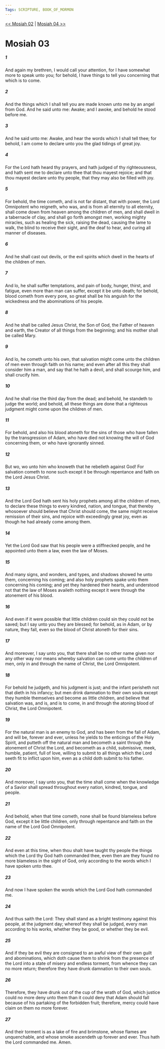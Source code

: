 ```yaml
---
Tags: SCRIPTURE, BOOK_OF_MORMON
---
```


[<< Mosiah 02](BOOK_OF_MORMON/08_Mosiah/Mosiah_02.md) | [Mosiah 04 >>](BOOK_OF_MORMON/08_Mosiah/Mosiah_04.md)

# Mosiah 03

##### 1
 And again my brethren, I would call your attention, for I have somewhat more to speak unto you; for behold, I have things to tell you concerning that which is to come.
##### 2
 And the things which I shall tell you are made known unto me by an angel from God. And he said unto me: Awake; and I awoke, and behold he stood before me.
##### 3
 And he said unto me: Awake, and hear the words which I shall tell thee; for behold, I am come to declare unto you the glad tidings of great joy.
##### 4
 For the Lord hath heard thy prayers, and hath judged of thy righteousness, and hath sent me to declare unto thee that thou mayest rejoice; and that thou mayest declare unto thy people, that they may also be filled with joy.
##### 5
 For behold, the time cometh, and is not far distant, that with power, the Lord Omnipotent who reigneth, who was, and is from all eternity to all eternity, shall come down from heaven among the children of men, and shall dwell in a tabernacle of clay, and shall go forth amongst men, working mighty miracles, such as healing the sick, raising the dead, causing the lame to walk, the blind to receive their sight, and the deaf to hear, and curing all manner of diseases.
##### 6
 And he shall cast out devils, or the evil spirits which dwell in the hearts of the children of men.
##### 7
 And lo, he shall suffer temptations, and pain of body, hunger, thirst, and fatigue, even more than man can suffer, except it be unto death; for behold, blood cometh from every pore, so great shall be his anguish for the wickedness and the abominations of his people.
##### 8
 And he shall be called Jesus Christ, the Son of God, the Father of heaven and earth, the Creator of all things from the beginning; and his mother shall be called Mary.
##### 9
 And lo, he cometh unto his own, that salvation might come unto the children of men even through faith on his name; and even after all this they shall consider him a man, and say that he hath a devil, and shall scourge him, and shall crucify him.
##### 10
 And he shall rise the third day from the dead; and behold, he standeth to judge the world; and behold, all these things are done that a righteous judgment might come upon the children of men.
##### 11
 For behold, and also his blood atoneth for the sins of those who have fallen by the transgression of Adam, who have died not knowing the will of God concerning them, or who have ignorantly sinned.
##### 12
 But wo, wo unto him who knoweth that he rebelleth against God! For salvation cometh to none such except it be through repentance and faith on the Lord Jesus Christ.
##### 13
 And the Lord God hath sent his holy prophets among all the children of men, to declare these things to every kindred, nation, and tongue, that thereby whosoever should believe that Christ should come, the same might receive remission of their sins, and rejoice with exceedingly great joy, even as though he had already come among them.
##### 14
 Yet the Lord God saw that his people were a stiffnecked people, and he appointed unto them a law, even the law of Moses.
##### 15
 And many signs, and wonders, and types, and shadows showed he unto them, concerning his coming; and also holy prophets spake unto them concerning his coming; and yet they hardened their hearts, and understood not that the law of Moses availeth nothing except it were through the atonement of his blood.
##### 16
 And even if it were possible that little children could sin they could not be saved; but I say unto you they are blessed; for behold, as in Adam, or by nature, they fall, even so the blood of Christ atoneth for their sins.
##### 17
 And moreover, I say unto you, that there shall be no other name given nor any other way nor means whereby salvation can come unto the children of men, only in and through the name of Christ, the Lord Omnipotent.
##### 18
 For behold he judgeth, and his judgment is just; and the infant perisheth not that dieth in his infancy; but men drink damnation to their own souls except they humble themselves and become as little children, and believe that salvation was, and is, and is to come, in and through the atoning blood of Christ, the Lord Omnipotent.
##### 19
 For the natural man is an enemy to God, and has been from the fall of Adam, and will be, forever and ever, unless he yields to the enticings of the Holy Spirit, and putteth off the natural man and becometh a saint through the atonement of Christ the Lord, and becometh as a child, submissive, meek, humble, patient, full of love, willing to submit to all things which the Lord seeth fit to inflict upon him, even as a child doth submit to his father.
##### 20
 And moreover, I say unto you, that the time shall come when the knowledge of a Savior shall spread throughout every nation, kindred, tongue, and people.
##### 21
 And behold, when that time cometh, none shall be found blameless before God, except it be little children, only through repentance and faith on the name of the Lord God Omnipotent.
##### 22
 And even at this time, when thou shalt have taught thy people the things which the Lord thy God hath commanded thee, even then are they found no more blameless in the sight of God, only according to the words which I have spoken unto thee.
##### 23
 And now I have spoken the words which the Lord God hath commanded me.
##### 24
 And thus saith the Lord: They shall stand as a bright testimony against this people, at the judgment day; whereof they shall be judged, every man according to his works, whether they be good, or whether they be evil.
##### 25
 And if they be evil they are consigned to an awful view of their own guilt and abominations, which doth cause them to shrink from the presence of the Lord into a state of misery and endless torment, from whence they can no more return; therefore they have drunk damnation to their own souls.
##### 26
 Therefore, they have drunk out of the cup of the wrath of God, which justice could no more deny unto them than it could deny that Adam should fall because of his partaking of the forbidden fruit; therefore, mercy could have claim on them no more forever.
##### 27
 And their torment is as a lake of fire and brimstone, whose flames are unquenchable, and whose smoke ascendeth up forever and ever. Thus hath the Lord commanded me. Amen.

